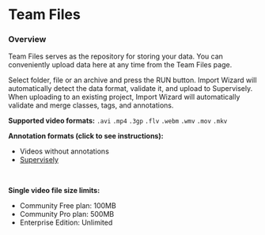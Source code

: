 # Team Files

### Overview

Team Files serves as the repository for storing your data. You can conveniently upload data here at any time from the Team Files page.

Select folder, file or an archive and press the RUN button. Import Wizard will automatically detect the data format, validate it, and upload to Supervisely.
When uploading to an existing project, Import Wizard will automatically validate and merge classes, tags, and annotations.

**Supported video formats:** `.avi` `.mp4` `.3gp` `.flv` `.webm` `.wmv` `.mov` `.mkv`

**Annotation formats (click to see instructions):**

- Videos without annotations
- [Supervisely]()

<br>

**Single video file size limits:**

- Community Free plan: 100MB
- Community Pro plan: 500MB
- Enterprise Edition: Unlimited
